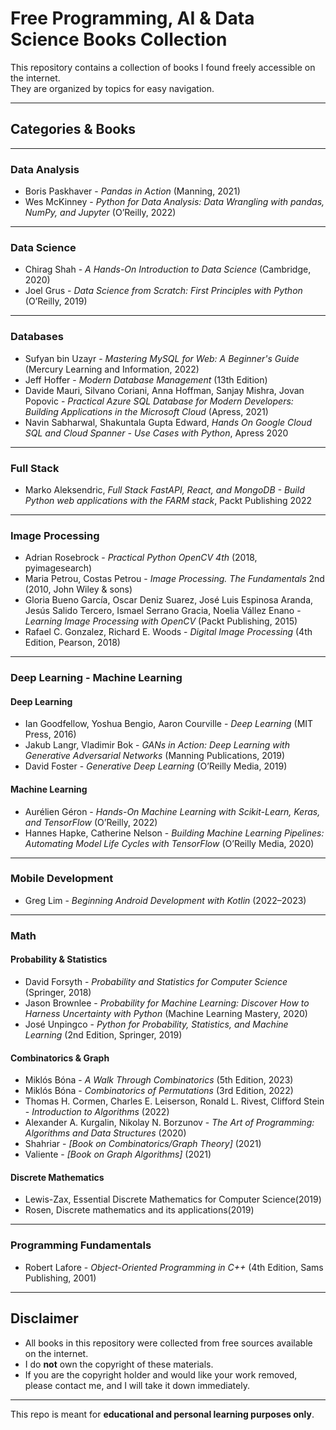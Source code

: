 # Free Programming, AI & Data Science Books Collection

This repository contains a collection of books I found freely accessible on the internet.  
They are organized by topics for easy navigation.

---

## Categories & Books



---

### Data Analysis
- Boris Paskhaver - *Pandas in Action* (Manning, 2021)  
- Wes McKinney - *Python for Data Analysis: Data Wrangling with pandas, NumPy, and Jupyter* (O’Reilly, 2022)  

---

### Data Science
- Chirag Shah - *A Hands-On Introduction to Data Science* (Cambridge, 2020)  
- Joel Grus - *Data Science from Scratch: First Principles with Python* (O’Reilly, 2019)  

---

### Databases
- Sufyan bin Uzayr - *Mastering MySQL for Web: A Beginner's Guide* (Mercury Learning and Information, 2022)
- Jeff Hoffer - *Modern Database Management* (13th Edition)  
- Davide Mauri, Silvano Coriani, Anna Hoffman, Sanjay Mishra, Jovan Popovic - *Practical Azure SQL Database for Modern Developers: Building Applications in the Microsoft Cloud* (Apress, 2021)
- Navin Sabharwal, Shakuntala Gupta Edward, *Hands On Google Cloud SQL and Cloud Spanner - Use Cases with Python*, Apress 2020

---

### Full Stack
- Marko Aleksendric, *Full Stack FastAPI, React, and MongoDB - Build Python web applications with the FARM stack*, Packt Publishing 2022

---

### Image Processing
- Adrian Rosebrock - *Practical Python OpenCV 4th* (2018, pyimagesearch)
- Maria Petrou, Costas Petrou - *Image Processing. The Fundamentals* 2nd (2010, John Wiley & sons)
- Gloria Bueno García, Oscar Deniz Suarez, José Luis Espinosa Aranda, Jesús Salido Tercero, Ismael Serrano Gracia, Noelia Vállez Enano - *Learning Image Processing with OpenCV* (Packt Publishing, 2015)
- Rafael C. Gonzalez, Richard E. Woods - *Digital Image Processing* (4th Edition, Pearson, 2018)

---

### Deep Learning - Machine Learning
#### Deep Learning
- Ian Goodfellow, Yoshua Bengio, Aaron Courville - *Deep Learning* (MIT Press, 2016)
- Jakub Langr, Vladimir Bok - *GANs in Action: Deep Learning with Generative Adversarial Networks* (Manning Publications, 2019)
- David Foster - *Generative Deep Learning* (O’Reilly Media, 2019)
#### Machine Learning
- Aurélien Géron - *Hands-On Machine Learning with Scikit-Learn, Keras, and TensorFlow* (O’Reilly, 2022)
- Hannes Hapke, Catherine Nelson - *Building Machine Learning Pipelines: Automating Model Life Cycles with TensorFlow* (O’Reilly Media, 2020)

---

### Mobile Development
- Greg Lim - *Beginning Android Development with Kotlin* (2022–2023)

---
### Math
#### Probability & Statistics
- David Forsyth - *Probability and Statistics for Computer Science* (Springer, 2018) 
- Jason Brownlee - *Probability for Machine Learning: Discover How to Harness Uncertainty with Python* (Machine Learning Mastery, 2020)
- José Unpingco - *Python for Probability, Statistics, and Machine Learning* (2nd Edition, Springer, 2019) 

#### Combinatorics & Graph
- Miklós Bóna - *A Walk Through Combinatorics* (5th Edition, 2023)  
- Miklós Bóna - *Combinatorics of Permutations* (3rd Edition, 2022)  
- Thomas H. Cormen, Charles E. Leiserson, Ronald L. Rivest, Clifford Stein - *Introduction to Algorithms* (2022)  
- Alexander A. Kurgalin, Nikolay N. Borzunov - *The Art of Programming: Algorithms and Data Structures* (2020)  
- Shahriar - *[Book on Combinatorics/Graph Theory]* (2021)  
- Valiente - *[Book on Graph Algorithms]* (2021)

#### Discrete Mathematics
- Lewis-Zax, Essential Discrete Mathematics for Computer Science(2019)
- Rosen, Discrete mathematics and its applications(2019)
---

### Programming Fundamentals
- Robert Lafore - *Object-Oriented Programming in C++* (4th Edition, Sams Publishing, 2001)

---

## Disclaimer
- All books in this repository were collected from free sources available on the internet.  
- I do **not** own the copyright of these materials.  
- If you are the copyright holder and would like your work removed, please contact me, and I will take it down immediately.  

---

This repo is meant for **educational and personal learning purposes only**.
